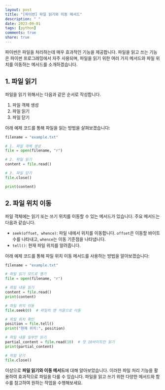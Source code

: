 ```yaml
---
layout: post
title: "[파이썬] 파일 읽기와 이동 메서드"
description: " "
date: 2023-09-01
tags: [python]
comments: true
share: true
---
```


파이썬은 파일을 처리하는데 매우 효과적인 기능을 제공합니다. 파일을 읽고 쓰는 기능은 파이썬 프로그래밍에서 자주 사용되며, 파일을 읽기 위한 여러 가지 메서드와 파일 위치를 이동하는 메서드를 소개하겠습니다.

## 1. 파일 읽기

파일을 읽기 위해서는 다음과 같은 순서로 작성합니다.

1. 파일 객체 생성
2. 파일 읽기
3. 파일 닫기

아래 예제 코드를 통해 파일을 읽는 방법을 살펴보겠습니다:
```python
filename = "example.txt"

# 1. 파일 객체 생성
file = open(filename, "r")

# 2. 파일 읽기
content = file.read()

# 3. 파일 닫기
file.close()

print(content)
```

## 2. 파일 위치 이동

파일 객체에는 읽기 또는 쓰기 위치를 이동할 수 있는 메서드가 있습니다. 주요 메서드는 다음과 같습니다.

- `seek(offset, whence)`: 파일 내에서 위치를 이동합니다. `offset`은 이동할 바이트 수를 나타내고, `whence`는 이동 기준점을 나타냅니다.
- `tell()`: 현재 파일 위치를 알려줍니다.

아래 예제 코드를 통해 파일 위치 이동 메서드를 사용하는 방법을 알아보겠습니다:
```python
filename = "example.txt"

# 파일 읽기 모드로 열기
file = open(filename, "r")

# 파일 내용 읽기
content = file.read()
print(content)

# 파일 위치 이동
file.seek(0)  # 파일의 맨 처음으로 이동

# 파일 위치 확인
position = file.tell()
print("현재 위치:", position)

# 파일 내용 일부만 읽기
partial_content = file.read(10)  # 첫 10바이트만 읽기
print(partial_content)

# 파일 닫기
file.close()
```

이상으로 **파일 읽기와 이동 메서드**에 대해 알아보았습니다. 이러한 파일 처리 기능을 활용하여 효과적으로 파일을 다룰 수 있습니다. 파일을 읽고 쓰기 위한 다양한 메서드와 함수를 참고하여 원하는 작업을 수행해보세요.